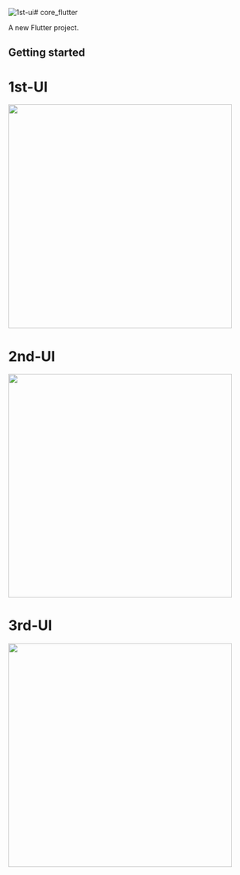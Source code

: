 ![1st-ui](https://github.com/Ashupaldeora/core_flutter/assets/143180848/83ce3dce-9cfb-4ad6-8c07-1c8425b5d8bc)# core_flutter

A new Flutter project.

## Getting started
<h1>1st-UI</h1>
<img src="https://github.com/Ashupaldeora/core_flutter/assets/143180848/9ee80e18-292e-412e-aedc-6f930396f32e" height="450px">


<h1>2nd-UI</h1> 
<img src="https://github.com/Ashupaldeora/core_flutter/assets/143180848/c1cc9cdd-b45b-4a9d-aca7-9ca8a9dcd99a" height="450px">
<h1>3rd-UI</h1> 

<img src="https://github.com/Ashupaldeora/core_flutter/assets/143180848/91235319-6775-443d-b821-8c7da1fe3e66" height="450px">
